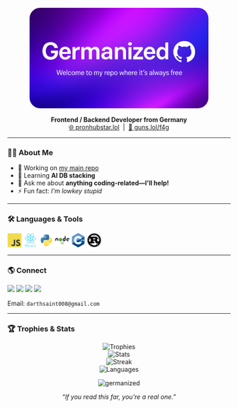 <p align="center">
  <img src="https://github.com/Germanized/Germanized/blob/main/germanizedbanner.png?raw=true" width="80%" style="border-radius: 24px;" />
</p>

<p align="center">
  <b>Frontend / Backend Developer from Germany</b><br>
  <a href="https://pronhubstar.lol">🌐 pronhubstar.lol</a> &nbsp;|&nbsp;
  <a href="https://guns.lol/f4g">🔗 guns.lol/f4g</a>
</p>

---

### 🙋‍♂️ About Me
- 🔭 Working on [my main repo](https://github.com/Germanized/Germanized)
- 🌱 Learning **AI DB stacking**
- 💬 Ask me about <b>anything coding-related—I'll help!</b>
- ⚡ Fun fact: <i>I'm lowkey stupid</i>

---

### 🛠️ Languages & Tools

<p>
  <img src="https://raw.githubusercontent.com/devicons/devicon/master/icons/javascript/javascript-original.svg" alt="js" width="32"/>
  <img src="https://raw.githubusercontent.com/devicons/devicon/master/icons/react/react-original-wordmark.svg" alt="react" width="32"/>
  <img src="https://raw.githubusercontent.com/devicons/devicon/master/icons/python/python-original.svg" alt="python" width="32"/>
  <img src="https://raw.githubusercontent.com/devicons/devicon/master/icons/nodejs/nodejs-original-wordmark.svg" alt="nodejs" width="32"/>
  <img src="https://raw.githubusercontent.com/devicons/devicon/master/icons/cplusplus/cplusplus-original.svg" alt="cpp" width="32"/>
  <img src="https://raw.githubusercontent.com/devicons/devicon/ca28c779441053191ff11710fe24a9e6c23690d6/icons/rust/rust-original.svg" alt="rust" width="32"/>
  <!-- Add more as you like -->
</p>

---

### 🌎 Connect
<p>
  <a href="https://twitter.com/notgermanized"><img src="https://img.shields.io/badge/Twitter-%231DA1F2.svg?style=for-the-badge&logo=twitter&logoColor=white"/></a>
  <a href="https://instagram.com/testicularniggas"><img src="https://img.shields.io/badge/Instagram-%23E4405F.svg?style=for-the-badge&logo=instagram&logoColor=white"/></a>
  <a href="https://www.youtube.com/c/niggafart"><img src="https://img.shields.io/badge/YouTube-%23FF0000.svg?style=for-the-badge&logo=youtube&logoColor=white"/></a>
  <a href="https://discord.gg/yrr3QERx9d"><img src="https://img.shields.io/badge/Discord-%237289DA.svg?style=for-the-badge&logo=discord&logoColor=white"/></a>
</p>
<p>Email: <code>darthsaint008@gmail.com</code></p>

---

### 🏆 Trophies & Stats

<p align="center">
  <img src="https://github-profile-trophy.vercel.app/?username=ryo-ma&theme=dark_lover" alt="Trophies">
  <br>
  <img src="https://github-readme-stats.vercel.app/api?username=germanized&theme=dark&show_icons=true&hide_border=true" alt="Stats" />
  <br>
  <img src="https://github-readme-streak-stats.herokuapp.com?user=Germanized&theme=dark&hide_border=true" alt="Streak" />
  <br>
  <img src="https://github-readme-stats.vercel.app/api/top-langs?username=germanized&layout=compact&theme=dark&hide_border=true" alt="Languages" />
</p>

<p align="center">
  <img src="https://komarev.com/ghpvc/?username=germanized&label=Profile%20views&color=0e75b6&style=flat" alt="germanized" />
</p>

<p align="center"><em>“If you read this far, you’re a real one.”</em></p>

